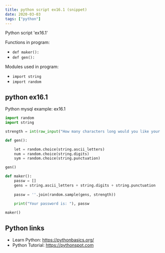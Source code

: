 ```yaml
---
title: python script ex16.1 (snippet)
date: 2020-03-03
tags: ["python"]
---
```

Python script 'ex16.1'

Functions in program: 
* `def maker():`
* `def gen():`

Modules used in program: 
* `import string`
* `import random`

## python ex16.1

Python mysql example: ex16.1

```python
import random
import string

strength = int(raw_input("How many characters long would you like your password to be?: "))

def gen():

	let = random.choice(string.ascii_letters)
	num = random.choice(string.digits)
	sym = random.choice(string.punctuation)

gen()

def maker():
	passw = []
	gens = string.ascii_letters + string.digits + string.punctuation
	
	passw = ''.join(random.sample(gens, strength))
		
	print("Your password is: "), passw

maker()


```

## Python links

- Learn Python: https://pythonbasics.org/
- Python Tutorial: https://pythonspot.com
